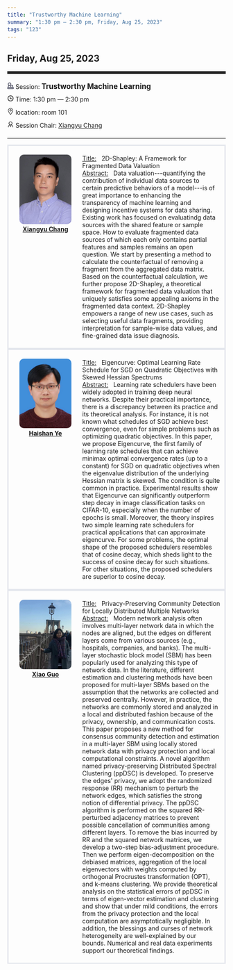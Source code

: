 ```yaml
---
title: "Trustworthy Machine Learning"
summary: "1:30 pm — 2:30 pm, Friday, Aug 25, 2023"
tags: "123"
---
```


Friday, Aug 25, 2023
------


<hr style="border: 0; border-top: 5px solid;">

<div class="tip">
    <img class="icon" src="/icon/yanjiang.png" />
    Session: <span class="font-bold" style="font-size:120%">Trustworthy Machine Learning</span>
</div>

<div class="tip">
    <img class="icon" src="/icon/shizhong.png" />
    Time: 1:30 pm — 2:30 pm 
</div>
<div class="tip">
    <img class="icon" src="/icon/didian.png" />
    location: room 101
</div>


<div class="tip">
    <img class="icon" src="/icon/lingdao.png" />
    Session Chair: <a href="http://xiangyuchang.github.io/" target="_blank">Xiangyu Chang</a>
</div>


________________________________________

<div class="row">
    <div class="left">
        <img src="/images/xiangyu.png" class="avatar" />
        <div class="font-small font-bold">
            <a href="http://xiangyuchang.github.io/" target="_blank">
                Xiangyu Chang
            </a>
        </div>
    </div>
    <div class="right">
        <div class="font-small">
            <u>Title:</u> &nbsp;
            2D-Shapley: A Framework for Fragmented Data Valuation
        </div>
        <div class="content font-small">
            <u>Abstract:</u> &nbsp;
            Data valuation---quantifying the contribution of individual data sources to certain predictive behaviors of a model---is of great importance to enhancing the transparency of machine learning and designing incentive systems for data sharing. Existing work has focused on evaluatindg data sources with the shared feature or sample space. How to evaluate fragmented data sources of which each only contains partial features and samples remains an open question. We start by presenting a method to calculate the counterfactual of removing a fragment from the aggregated data matrix. Based on the counterfactual calculation, we further propose 2D-Shapley, a theoretical framework for fragmented data valuation that uniquely satisfies some appealing axioms in the fragmented data context. 2D-Shapley empowers a range of new use cases, such as selecting useful data fragments, providing interpretation for sample-wise data values, and fine-grained data issue diagnosis.
        </div>
    </div>
</div>

<div class="row">
    <div class="left">
        <img src="/images/haishan.jpeg" class="avatar" />
        <div class="font-small font-bold">
            <a href="https://scholar.google.com/citations?user=kriqtukAAAAJ&hl=zh-TW" target="_blank">
                Haishan Ye
            </a>
        </div>
    </div>
    <div class="right">
        <div class="font-small">
            <u>Title:</u> &nbsp;
            Eigencurve: Optimal Learning Rate Schedule for SGD on Quadratic Objectives with Skewed Hessian Spectrums
        </div>
        <div class="content font-small">
            <u>Abstract:</u> &nbsp;
            Learning rate schedulers have been widely adopted in training deep neural networks. Despite their practical importance, there is a discrepancy between its practice and its theoretical analysis. For instance, it is not known what schedules of SGD achieve best convergence, even for simple problems such as optimizing quadratic objectives. In this paper, we propose Eigencurve, the first family of learning rate schedules that can achieve minimax optimal convergence rates (up to a constant) for SGD on quadratic objectives when the eigenvalue distribution of the underlying Hessian matrix is skewed. The condition is quite common in practice. Experimental results show that Eigencurve can significantly outperform step decay in image classification tasks on CIFAR-10, especially when the number of epochs is small. Moreover, the theory inspires two simple learning rate schedulers for practical applications that can approximate eigencurve. For some problems, the optimal shape of the proposed schedulers resembles that of cosine decay, which sheds light to the success of cosine decay for such situations. For other situations, the proposed schedulers are superior to cosine decay.
        </div>
    </div>
</div>

<div class="row">
    <div class="left">
        <img src="/images/guoxiao.jpeg" class="avatar" />
        <div class="font-small font-bold">
            <a href="https://scholar.google.com/citations?user=v4FLN-gAAAAJ&hl=en" target="_blank">
                Xiao Guo
            </a>
        </div>
    </div>
    <div class="right">
        <div class="font-small">
            <u>Title:</u> &nbsp;
            Privacy-Preserving Community Detection for Locally Distributed Multiple Networks
        </div>
        <div class="content font-small">
            <u>Abstract:</u> &nbsp;
            Modern network analysis often involves multi-layer network data in which the nodes are aligned, but the edges on different layers come from various sources  (e.g., hospitals, companies, and banks). The multi-layer stochastic block model (SBM) has been popularly used for analyzing this type of network data. In the literature, different estimation and clustering methods have been proposed for multi-layer SBMs based on the assumption that the networks are collected and preserved centrally. However, in practice, the networks are commonly stored and analyzed in a local and distributed fashion because of the privacy, ownership, and communication costs. This paper proposes a new method for consensus community detection and estimation in a multi-layer SBM using locally stored network data with privacy protection and local computational constraints. A novel algorithm named privacy-preserving Distributed Spectral Clustering (ppDSC) is developed. To preserve the edges' privacy, we adopt the randomized response (RR) mechanism to perturb the network edges, which satisfies the strong notion of differential privacy. The ppDSC algorithm is performed on the squared RR-perturbed adjacency matrices to prevent possible cancellation of communities among different layers. To remove the bias incurred by RR and the squared network matrices, we develop a two-step bias-adjustment procedure. Then we perform eigen-decomposition on the debiased matrices, aggregation of the local eigenvectors with weights computed by orthogonal Procrustes transformation (OPT), and k-means clustering. We provide theoretical analysis on the statistical errors of ppDSC in terms of eigen-vector estimation and clustering and show that under mild conditions, the errors from the privacy protection and the local computation are asymptotically negligible. In addition, the blessings and curses of network heterogeneity are well-explained by our bounds. Numerical and real data experiments support our theoretical findings.    
        </div>
    </div>
</div>

<style>

.tip {
    height: 30px;
    line-height: 30px;
}

.icon {
    width: 15px;
}

.row {
    padding: 10px; 
    height: auto; 
    border-bottom-width: 2px; 
    border-style: solid; 
    border-color: #E4E7ED; 
    padding-bottom: 20px; 
    padding-top: 20px;
    display: flex; 
}

.left {
    min-width: 150px !important;
    text-align: center;
}

.avatar {
    width: 120px;
    height: 160px;
    max-width: 100%;
    border-radius: 10px;
}

.right {
    margin-left: 10px; 
    max-width: 80%;
}


.font-small {
    /* font-size: 16px; */
}

.font-bold {
    font-weight: bold;
}
</style>
